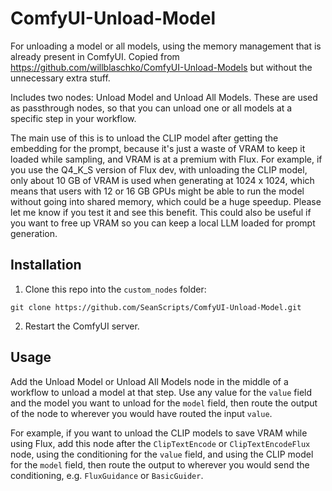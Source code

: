 # ComfyUI-Unload-Model

For unloading a model or all models, using the memory management that is already present in ComfyUI. Copied from https://github.com/willblaschko/ComfyUI-Unload-Models but without the unnecessary extra stuff.

Includes two nodes: Unload Model and Unload All Models. These are used as passthrough nodes, so that you can unload one or all models at a specific step in your workflow.

The main use of this is to unload the CLIP model after getting the embedding for the prompt, because it's just a waste of VRAM to keep it loaded while sampling, and VRAM is at a premium with Flux. For example, if you use the Q4_K_S version of Flux dev, with unloading the CLIP model, only about 10 GB of VRAM is used when generating at 1024 x 1024, which means that users with 12 or 16 GB GPUs might be able to run the model without going into shared memory, which could be a huge speedup. Please let me know if you test it and see this benefit. This could also be useful if you want to free up VRAM so you can keep a local LLM loaded for prompt generation.

## Installation

1. Clone this repo into the `custom_nodes` folder:
```
git clone https://github.com/SeanScripts/ComfyUI-Unload-Model.git
```
2. Restart the ComfyUI server.

## Usage

Add the Unload Model or Unload All Models node in the middle of a workflow to unload a model at that step. Use any value for the `value` field and the model you want to unload for the `model` field, then route the output of the node to wherever you would have routed the input `value`.

For example, if you want to unload the CLIP models to save VRAM while using Flux, add this node after the `ClipTextEncode` or `ClipTextEncodeFlux` node, using the conditioning for the `value` field, and using the CLIP model for the `model` field, then route the output to wherever you would send the conditioning, e.g. `FluxGuidance` or `BasicGuider`.
